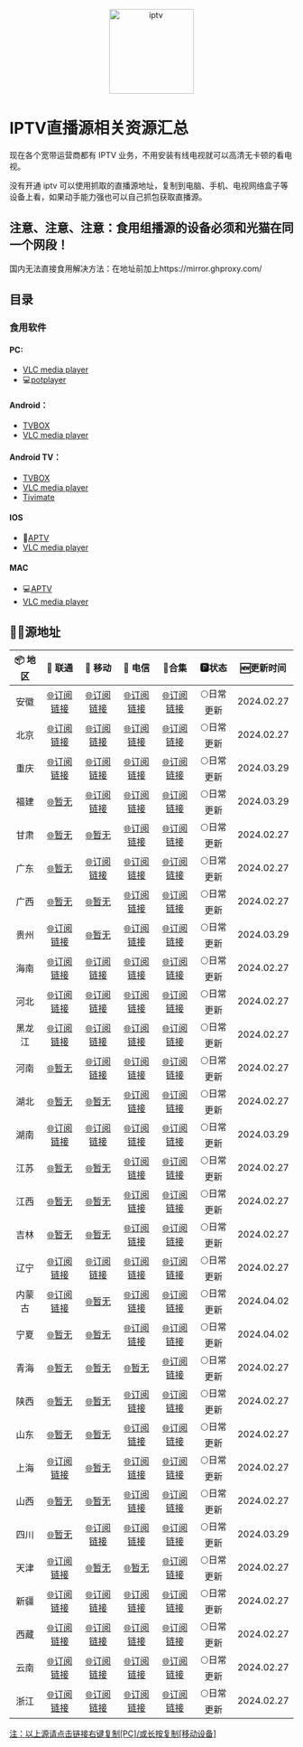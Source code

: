 <p align="center"><img src="https://github.com/xisohi/TVBoxOSC/blob/master/image/IPTV.jpg" alt="iptv" width="auto" height="150"></p>

# IPTV直播源相关资源汇总

现在各个宽带运营商都有 IPTV 业务，不用安装有线电视就可以高清无卡顿的看电视。

没有开通 iptv 可以使用抓取的直播源地址，复制到电脑、手机、电视网络盒子等设备上看，如果动手能力强也可以自己抓包获取直播源。

## 注意、注意、注意：食用组播源的设备必须和光猫在同一个网段！

国内无法直接食用解决方法：在地址前加上https://mirror.ghproxy.com/

## 目录

### 食用软件

#### PC:
- [VLC media player](https://www.videolan.org/vlc/)
- 💻[potplayer](https://potplayer.org/)

#### Android：
- [TVBOX](https://github.com/o0HalfLife0o/TVBoxOSC/releases)
- [VLC media player](https://www.videolan.org/vlc/download-android.html)

#### Android TV：
- [TVBOX](https://github.com/o0HalfLife0o/TVBoxOSC/releases)
- [VLC media player](https://www.videolan.org/vlc/download-android.html)
- [Tivimate](https://tivimates.com/download-apk-tivimate-iptv-player/)

#### IOS
- 📱[APTV](https://apps.apple.com/cn/app/aptv/id1630403500)
- [VLC media player](https://www.videolan.org/vlc/download-ios.html)

#### MAC
- 💻[APTV](https://apps.apple.com/cn/app/aptv/id1630403500)
- [VLC media player](https://www.videolan.org/vlc/download-ios.html)

## 🏄‍♀️源地址


|     📦 地区      |     🔗 联通      |     🔗 移动      |                                                               🔗 电信                                                               |          🔗合集                          |   🅿状态   |   🆕更新时间   |
| :-------------: | :-------------: | :-------------: |:---------------------------------------------------------------------------------------------------------------------------------:| :----------------------------------------: | :-------: |:----------:|
| 安徽 | [🌐订阅链接](https://mirror.ghproxy.com/https://raw.githubusercontent.com/xisohi/IPTV-Multicast-source/main/anhui/unicom.txt) | [🌐订阅链接](https://mirror.ghproxy.com/https://raw.githubusercontent.com/xisohi/IPTV-Multicast-source/main/anhui/mobile.txt) |    [🌐订阅链接](https://mirror.ghproxy.com/https://raw.githubusercontent.com/xisohi/IPTV-Multicast-source/main/anhui/telecom.txt)     | [🌐订阅链接](https://mirror.ghproxy.com/https://raw.githubusercontent.com/xisohi/IPTV-Multicast-source/main/anhui/anhui.txt) | 🌕日常更新 | 2024.02.27 |
|  北京   | [🌐订阅链接](https://mirror.ghproxy.com/https://raw.githubusercontent.com/xisohi/IPTV-Multicast-source/main/beijing/unicom.txt) | [🌐订阅链接](https://mirror.ghproxy.com/https://raw.githubusercontent.com/xisohi/IPTV-Multicast-source/main/beijing/mobile.txt) |   [🌐订阅链接](https://mirror.ghproxy.com/https://raw.githubusercontent.com/xisohi/IPTV-Multicast-source/main/beijing/telecom.txt)    | [🌐订阅链接](https://mirror.ghproxy.com/https://raw.githubusercontent.com/xisohi/IPTV-Multicast-source/main/beijing/beijing.txt) | 🌕日常更新 | 2024.02.27 |
|  重庆   | [🌐订阅链接](https://mirror.ghproxy.com/https://raw.githubusercontent.com/xisohi/IPTV-Multicast-source/main/chongqing/unicom.txt) | [🌐订阅链接](https://mirror.ghproxy.com/https://raw.githubusercontent.com/xisohi/IPTV-Multicast-source/main/chongqing/mobile.txt) |  [🌐订阅链接](https://mirror.ghproxy.com/https://raw.githubusercontent.com/xisohi/IPTV-Multicast-source/main/chongqing/telecom.txt)   | [🌐订阅链接](https://mirror.ghproxy.com/https://raw.githubusercontent.com/xisohi/IPTV-Multicast-source/main/chongqing/chongqing.txt) | 🌕日常更新 | 2024.03.29 |
|  福建   | [🌐暂无](https://mirror.ghproxy.com/https://raw.githubusercontent.com/xisohi/IPTV-Multicast-source/main/fujian/unicom.txt) | [🌐订阅链接](https://mirror.ghproxy.com/https://raw.githubusercontent.com/xisohi/IPTV-Multicast-source/main/fujian/mobile.txt) |    [🌐订阅链接](https://mirror.ghproxy.com/https://raw.githubusercontent.com/xisohi/IPTV-Multicast-source/main/fujian/telecom.txt)    | [🌐订阅链接](https://mirror.ghproxy.com/https://raw.githubusercontent.com/xisohi/IPTV-Multicast-source/main/fujian/fujian.txt) | 🌕日常更新 | 2024.03.29 |
|  甘肃   | [🌐暂无](https://mirror.ghproxy.com/https://raw.githubusercontent.com/xisohi/IPTV-Multicast-source/main/gansu/unicom.txt) | [🌐暂无](https://mirror.ghproxy.com/https://raw.githubusercontent.com/xisohi/IPTV-Multicast-source/main/gansu/mobile.txt) |    [🌐订阅链接](https://mirror.ghproxy.com/https://raw.githubusercontent.com/xisohi/IPTV-Multicast-source/main/gansu/telecom.txt)     | [🌐订阅链接](https://mirror.ghproxy.com/https://raw.githubusercontent.com/xisohi/IPTV-Multicast-source/main/gansu/gansu.txt) | 🌕日常更新 | 2024.02.27 |
|  广东   | [🌐暂无](https://mirror.ghproxy.com/https://raw.githubusercontent.com/xisohi/IPTV-Multicast-source/main/guangdong/unicom.txt) | [🌐订阅链接](https://mirror.ghproxy.com/https://raw.githubusercontent.com/xisohi/IPTV-Multicast-source/main/guangdong/mobile.txt) |  [🌐订阅链接](https://mirror.ghproxy.com/https://raw.githubusercontent.com/xisohi/IPTV-Multicast-source/main/guangdong/telecom.txt)   | [🌐订阅链接](https://mirror.ghproxy.com/https://raw.githubusercontent.com/xisohi/IPTV-Multicast-source/main/guangdong/guangdong.txt) | 🌕日常更新 | 2024.02.27 |
|  广西   | [🌐暂无](https://mirror.ghproxy.com/https://raw.githubusercontent.com/xisohi/IPTV-Multicast-source/main/guangxi/unicom.txt) | [🌐暂无](https://mirror.ghproxy.com/https://raw.githubusercontent.com/xisohi/IPTV-Multicast-source/main/guangxi/mobile.txt) |   [🌐订阅链接](https://mirror.ghproxy.com/https://raw.githubusercontent.com/xisohi/IPTV-Multicast-source/main/guangxi/telecom.txt)    | [🌐订阅链接](https://mirror.ghproxy.com/https://raw.githubusercontent.com/xisohi/IPTV-Multicast-source/main/guangxi/guangxi.txt) | 🌕日常更新 | 2024.02.27 |
|  贵州   | [🌐订阅链接](https://mirror.ghproxy.com/https://raw.githubusercontent.com/xisohi/IPTV-Multicast-source/main/guizhou/unicom.txt) | [🌐暂无](https://mirror.ghproxy.com/https://raw.githubusercontent.com/xisohi/IPTV-Multicast-source/main/guizhou/mobile.txt) |   [🌐订阅链接](https://mirror.ghproxy.com/https://raw.githubusercontent.com/xisohi/IPTV-Multicast-source/main/guizhou/telecom.txt)    | [🌐订阅链接](https://mirror.ghproxy.com/https://raw.githubusercontent.com/xisohi/IPTV-Multicast-source/main/guizhou/guizhou.txt) | 🌕日常更新 | 2024.03.29 |
|  海南   | [🌐订阅链接](https://mirror.ghproxy.com/https://raw.githubusercontent.com/xisohi/IPTV-Multicast-source/main/hainan/unicom.txt) | [🌐订阅链接](https://mirror.ghproxy.com/https://raw.githubusercontent.com/xisohi/IPTV-Multicast-source/main/hainan/mobile.txt) |    [🌐订阅链接](https://mirror.ghproxy.com/https://raw.githubusercontent.com/xisohi/IPTV-Multicast-source/main/hainan/telecom.txt)    | [🌐订阅链接](https://mirror.ghproxy.com/https://raw.githubusercontent.com/xisohi/IPTV-Multicast-source/main/hainan/hainan.txt) | 🌕日常更新 | 2024.02.27 |
|  河北   | [🌐订阅链接](https://mirror.ghproxy.com/https://raw.githubusercontent.com/xisohi/IPTV-Multicast-source/main/hebei/unicom.txt) | [🌐订阅链接](https://mirror.ghproxy.com/https://raw.githubusercontent.com/xisohi/IPTV-Multicast-source/main/hebei/mobile.txt) |    [🌐订阅链接](https://mirror.ghproxy.com/https://raw.githubusercontent.com/xisohi/IPTV-Multicast-source/main/hebei/telecom.txt)     | [🌐订阅链接](https://mirror.ghproxy.com/https://raw.githubusercontent.com/xisohi/IPTV-Multicast-source/main/hebei/hebei.txt) | 🌕日常更新 | 2024.02.27 |
|  黑龙江   | [🌐订阅链接](https://mirror.ghproxy.com/https://raw.githubusercontent.com/xisohi/IPTV-Multicast-source/main/heilongjiang/unicom.txt) | [🌐订阅链接](https://mirror.ghproxy.com/https://raw.githubusercontent.com/xisohi/IPTV-Multicast-source/main/heilongjiang/mobile.txt) | [🌐订阅链接](https://mirror.ghproxy.com/https://raw.githubusercontent.com/xisohi/IPTV-Multicast-source/main/heilongjiang/telecom.txt) | [🌐订阅链接](https://mirror.ghproxy.com/https://raw.githubusercontent.com/xisohi/IPTV-Multicast-source/main/heilongjiang/heilongjiang.txt) | 🌕日常更新 | 2024.02.27 |
|  河南   | [🌐暂无](https://mirror.ghproxy.com/https://raw.githubusercontent.com/xisohi/IPTV-Multicast-source/main/henan/unicom.txt) | [🌐订阅链接](https://mirror.ghproxy.com/https://raw.githubusercontent.com/xisohi/IPTV-Multicast-source/main/henan/mobile.txt) |    [🌐订阅链接](https://mirror.ghproxy.com/https://raw.githubusercontent.com/xisohi/IPTV-Multicast-source/main/henan/telecom.txt)     | [🌐订阅链接](https://mirror.ghproxy.com/https://raw.githubusercontent.com/xisohi/IPTV-Multicast-source/main/henan/henan.txt) | 🌕日常更新 | 2024.02.27 |
|  湖北   | [🌐暂无](https://mirror.ghproxy.com/https://raw.githubusercontent.com/xisohi/IPTV-Multicast-source/main/hubei/unicom.txt) | [🌐暂无](https://mirror.ghproxy.com/https://raw.githubusercontent.com/xisohi/IPTV-Multicast-source/main/hubei/mobile.txt) |    [🌐订阅链接](https://mirror.ghproxy.com/https://raw.githubusercontent.com/xisohi/IPTV-Multicast-source/main/hubei/telecom.txt)     | [🌐订阅链接](https://mirror.ghproxy.com/https://raw.githubusercontent.com/xisohi/IPTV-Multicast-source/main/hubei/hubei.txt) | 🌕日常更新 | 2024.02.27 |
|  湖南   | [🌐订阅链接](https://mirror.ghproxy.com/https://raw.githubusercontent.com/xisohi/IPTV-Multicast-source/main/hunan/unicom.txt) | [🌐订阅链接](https://mirror.ghproxy.com/https://raw.githubusercontent.com/xisohi/IPTV-Multicast-source/main/hunan/mobile.txt) |    [🌐订阅链接](https://mirror.ghproxy.com/https://raw.githubusercontent.com/xisohi/IPTV-Multicast-source/main/hunan/telecom.txt)     | [🌐订阅链接](https://mirror.ghproxy.com/https://raw.githubusercontent.com/xisohi/IPTV-Multicast-source/main/hunan/hunan.txt) | 🌕日常更新 | 2024.03.29 |
|  江苏   | [🌐暂无](https://mirror.ghproxy.com/https://raw.githubusercontent.com/xisohi/IPTV-Multicast-source/main/jiangsu/unicom.txt) | [🌐暂无](https://mirror.ghproxy.com/https://raw.githubusercontent.com/xisohi/IPTV-Multicast-source/main/jiangsu/mobile.txt) |   [🌐订阅链接](https://mirror.ghproxy.com/https://raw.githubusercontent.com/xisohi/IPTV-Multicast-source/main/jiangsu/telecom.txt)    | [🌐订阅链接](https://mirror.ghproxy.com/https://raw.githubusercontent.com/xisohi/IPTV-Multicast-source/main/jiangsu/jiangsu.txt) | 🌕日常更新 | 2024.02.27 |
|  江西   | [🌐暂无](https://mirror.ghproxy.com/https://raw.githubusercontent.com/xisohi/IPTV-Multicast-source/main/jiangxi/unicom.txt) | [🌐暂无](https://mirror.ghproxy.com/https://raw.githubusercontent.com/xisohi/IPTV-Multicast-source/main/jiangxi/mobile.txt) |   [🌐订阅链接](https://mirror.ghproxy.com/https://raw.githubusercontent.com/xisohi/IPTV-Multicast-source/main/jiangxi/telecom.txt)    | [🌐订阅链接](https://mirror.ghproxy.com/https://raw.githubusercontent.com/xisohi/IPTV-Multicast-source/main/jiangxi/jiangxi.txt) | 🌕日常更新 | 2024.02.27 |
|  吉林   | [🌐暂无](https://mirror.ghproxy.com/https://raw.githubusercontent.com/xisohi/IPTV-Multicast-source/main/jilin/unicom.txt) | [🌐暂无](https://mirror.ghproxy.com/https://raw.githubusercontent.com/xisohi/IPTV-Multicast-source/main/jilin/mobile.txt) |    [🌐订阅链接](https://mirror.ghproxy.com/https://raw.githubusercontent.com/xisohi/IPTV-Multicast-source/main/jilin/telecom.txt)     | [🌐订阅链接](https://mirror.ghproxy.com/https://raw.githubusercontent.com/xisohi/IPTV-Multicast-source/main/jilin) | 🌕日常更新 | 2024.02.27 |
|  辽宁   | [🌐订阅链接](https://mirror.ghproxy.com/https://raw.githubusercontent.com/xisohi/IPTV-Multicast-source/main/liaoning/unicom.txt) | [🌐订阅链接](https://mirror.ghproxy.com/https://raw.githubusercontent.com/xisohi/IPTV-Multicast-source/main/liaoning/mobile.txt) |    [🌐订阅链接](https://mirror.ghproxy.com/https://raw.githubusercontent.com/xisohi/IPTV-Multicast-source/main/liaoning/telecom.txt)    | [🌐订阅链接](https://mirror.ghproxy.com/https://raw.githubusercontent.com/xisohi/IPTV-Multicast-source/main/liaoning/liaoning.txt) | 🌕日常更新 | 2024.02.27 |
|  内蒙古   | [🌐订阅链接](https://mirror.ghproxy.com/https://raw.githubusercontent.com/xisohi/IPTV-Multicast-source/main/neimenggu/unicom.txt) | [🌐暂无](https://mirror.ghproxy.com/https://raw.githubusercontent.com/xisohi/IPTV-Multicast-source/main/neimenggu/mobile.txt) |   [🌐订阅链接](https://mirror.ghproxy.com/https://raw.githubusercontent.com/xisohi/IPTV-Multicast-source/main/neimenggu/telecom.txt)    | [🌐订阅链接](https://mirror.ghproxy.com/https://raw.githubusercontent.com/xisohi/IPTV-Multicast-source/main/neimenggu/neimenggu.txt) | 🌕日常更新 | 2024.04.02 |
|  宁夏   | [🌐暂无](https://mirror.ghproxy.com/https://raw.githubusercontent.com/xisohi/IPTV-Multicast-source/main/ningxia/unicom.txt) | [🌐暂无](https://mirror.ghproxy.com/https://raw.githubusercontent.com/xisohi/IPTV-Multicast-source/main/ningxia/mobile.txt) |    [🌐订阅链接](https://mirror.ghproxy.com/https://raw.githubusercontent.com/xisohi/IPTV-Multicast-source/main/ningxia/telecom.txt)     | [🌐订阅链接](https://mirror.ghproxy.com/https://raw.githubusercontent.com/xisohi/IPTV-Multicast-source/main/ningxia/ningxia.txt) | 🌕日常更新 | 2024.04.02 |
|  青海   | [🌐暂无](https://mirror.ghproxy.com/https://raw.githubusercontent.com/xisohi/IPTV-Multicast-source/main/qinghai/unicom.txt) | [🌐暂无](https://mirror.ghproxy.com/https://raw.githubusercontent.com/xisohi/IPTV-Multicast-source/main/qinghai/mobile.txt) |    [🌐暂无](https://mirror.ghproxy.com/https://raw.githubusercontent.com/xisohi/IPTV-Multicast-source/main/qinghai/telecom.txt)     | [🌐订阅链接](https://mirror.ghproxy.com/https://raw.githubusercontent.com/xisohi/IPTV-Multicast-source/main/qinghai/qinghai.txt) | 🌕日常更新 | 2024.02.27 |
|  陕西   | [🌐暂无](https://mirror.ghproxy.com/https://raw.githubusercontent.com/xisohi/IPTV-Multicast-source/main/shan3xi/unicom.txt) | [🌐暂无](https://mirror.ghproxy.com/https://raw.githubusercontent.com/xisohi/IPTV-Multicast-source/main/shan3xi/mobile.txt) |    [🌐订阅链接](https://mirror.ghproxy.com/https://raw.githubusercontent.com/xisohi/IPTV-Multicast-source/main/shan3xi/telecom.txt)     | [🌐订阅链接](https://mirror.ghproxy.com/https://raw.githubusercontent.com/xisohi/IPTV-Multicast-source/main/xhan3xi/shan3xi.txt) | 🌕日常更新 | 2024.02.27 |
|  山东   | [🌐暂无](https://mirror.ghproxy.com/https://raw.githubusercontent.com/xisohi/IPTV-Multicast-source/main/shandong/unicom.txt) | [🌐暂无](https://mirror.ghproxy.com/https://raw.githubusercontent.com/xisohi/IPTV-Multicast-source/main/shandong/mobile.txt) |   [🌐订阅链接](https://mirror.ghproxy.com/https://raw.githubusercontent.com/xisohi/IPTV-Multicast-source/main/shandong/telecom.txt)   | [🌐订阅链接](https://mirror.ghproxy.com/https://raw.githubusercontent.com/xisohi/IPTV-Multicast-source/main/shandong/shandong.txt) | 🌕日常更新 | 2024.02.27 |
|  上海   | [🌐订阅链接](https://mirror.ghproxy.com/https://raw.githubusercontent.com/xisohi/IPTV-Multicast-source/main/shanghai/unicom.txt) | [🌐暂无](https://mirror.ghproxy.com/https://raw.githubusercontent.com/xisohi/IPTV-Multicast-source/main/shanghai/mobile.txt) |   [🌐订阅链接](https://mirror.ghproxy.com/https://raw.githubusercontent.com/xisohi/IPTV-Multicast-source/main/shanghai/telecom.txt)   | [🌐订阅链接](https://mirror.ghproxy.com/https://raw.githubusercontent.com/xisohi/IPTV-Multicast-source/main/shanghai/shanghai.txt) | 🌕日常更新 | 2024.02.27 |
|  山西   | [🌐暂无](https://mirror.ghproxy.com/https://raw.githubusercontent.com/xisohi/IPTV-Multicast-source/main/shanxi/unicom.txt) | [🌐暂无](https://mirror.ghproxy.com/https://raw.githubusercontent.com/xisohi/IPTV-Multicast-source/main/shanxi/mobile.txt) |    [🌐订阅链接](https://mirror.ghproxy.com/https://raw.githubusercontent.com/xisohi/IPTV-Multicast-source/main/shanxi/telecom.txt)    | [🌐订阅链接](https://mirror.ghproxy.com/https://raw.githubusercontent.com/xisohi/IPTV-Multicast-source/main/shanxi/shanxi.txt) | 🌕日常更新 | 2024.02.27 |
|  四川   | [🌐暂无](https://mirror.ghproxy.com/https://raw.githubusercontent.com/xisohi/IPTV-Multicast-source/main/sichuan/unicom.txt) | [🌐订阅链接](https://mirror.ghproxy.com/https://raw.githubusercontent.com/xisohi/IPTV-Multicast-source/main/sichuan/mobile.txt) |   [🌐订阅链接](https://mirror.ghproxy.com/https://raw.githubusercontent.com/xisohi/IPTV-Multicast-source/main/sichuan/telecom.txt)    | [🌐订阅链接](https://mirror.ghproxy.com/https://raw.githubusercontent.com/xisohi/IPTV-Multicast-source/main/sichuan/sichuan.txt) | 🌕日常更新 | 2024.03.29 |
|  天津   | [🌐订阅链接](https://mirror.ghproxy.com/https://raw.githubusercontent.com/xisohi/IPTV-Multicast-source/main/tianjin/unicom.txt) | [🌐暂无](https://mirror.ghproxy.com/https://raw.githubusercontent.com/xisohi/IPTV-Multicast-source/main/tianjin/mobile.txt) |    [🌐暂无](https://mirror.ghproxy.com/https://raw.githubusercontent.com/xisohi/IPTV-Multicast-source/main/tianjin/telecom.txt)     | [🌐订阅链接](https://mirror.ghproxy.com/https://raw.githubusercontent.com/xisohi/IPTV-Multicast-source/main/tianjin/tianjin.txt) | 🌕日常更新 | 2024.02.27 |
|  新疆   | [🌐订阅链接](https://mirror.ghproxy.com/https://raw.githubusercontent.com/xisohi/IPTV-Multicast-source/main/xinjiang/unicom.txt) | [🌐订阅链接](https://mirror.ghproxy.com/https://raw.githubusercontent.com/xisohi/IPTV-Multicast-source/main/xinjiang/mobile.txt) |   [🌐订阅链接](https://mirror.ghproxy.com/https://raw.githubusercontent.com/xisohi/IPTV-Multicast-source/main/xinjiang/telecom.txt)   | [🌐订阅链接](https://mirror.ghproxy.com/https://raw.githubusercontent.com/xisohi/IPTV-Multicast-source/main/xingjiang/xinjiang.txt) | 🌕日常更新 | 2024.02.27 |
|  西藏   | [🌐订阅链接](https://mirror.ghproxy.com/https://raw.githubusercontent.com/xisohi/IPTV-Multicast-source/main/xizang/unicom.txt) | [🌐订阅链接](https://mirror.ghproxy.com/https://raw.githubusercontent.com/xisohi/IPTV-Multicast-source/main/xizang/mobile.txt) |    [🌐订阅链接](https://mirror.ghproxy.com/https://raw.githubusercontent.com/xisohi/IPTV-Multicast-source/main/xizang/telecom.txt)    | [🌐订阅链接](https://mirror.ghproxy.com/https://raw.githubusercontent.com/xisohi/IPTV-Multicast-source/main/xizangxizang.txt) | 🌕日常更新 | 2024.02.27 |
|  云南   | [🌐订阅链接](https://mirror.ghproxy.com/https://raw.githubusercontent.com/xisohi/IPTV-Multicast-source/main/yunnan/unicom.txt) | [🌐订阅链接](https://mirror.ghproxy.com/https://raw.githubusercontent.com/xisohi/IPTV-Multicast-source/main/yunnan/mobile.txt) |    [🌐订阅链接](https://mirror.ghproxy.com/https://raw.githubusercontent.com/xisohi/IPTV-Multicast-source/main/yunnan/telecom.txt)    | [🌐订阅链接](https://mirror.ghproxy.com/https://raw.githubusercontent.com/xisohi/IPTV-Multicast-source/main/yunnan/yunnan.txt) | 🌕日常更新 | 2024.02.27 |
|  浙江   | [🌐订阅链接](https://mirror.ghproxy.com/https://raw.githubusercontent.com/xisohi/IPTV-Multicast-source/main/zhejiang/unicom.txt) | [🌐订阅链接](https://mirror.ghproxy.com/https://raw.githubusercontent.com/xisohi/IPTV-Multicast-source/main/zhejiang/mobile.txt) |   [🌐订阅链接](https://mirror.ghproxy.com/https://raw.githubusercontent.com/xisohi/IPTV-Multicast-source/main/zhejiang/telecom.txt)   | [🌐订阅链接](https://mirror.ghproxy.com/https://raw.githubusercontent.com/xisohi/IPTV-Multicast-source/main/zhejiang/zhejiang.txt) | 🌕日常更新 | 2024.02.27 |

<u>注：以上源请点击链接右键复制[PC]/或长按复制[移动设备]</u>


